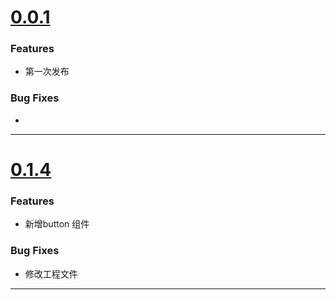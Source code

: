 
# [0.0.1]()
### Features
* 第一次发布
### Bug Fixes
* 
---
# [0.1.4]()
### Features
* 新增button 组件
### Bug Fixes
* 修改工程文件
---